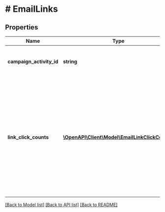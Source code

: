 # # EmailLinks

## Properties

Name | Type | Description | Notes
------------ | ------------- | ------------- | -------------
**campaign_activity_id** | **string** | The unique ID for an email campaign activity. | [optional]
**link_click_counts** | [**\OpenAPI\Client\Model\EmailLinkClickCount[]**](EmailLinkClickCount.md) | An array of objects that contain the contact click count and link metadata for each unique link URL in an email campaign activity. By default, this method combines results for duplicate link URLs. | [optional]

[[Back to Model list]](../../README.md#models) [[Back to API list]](../../README.md#endpoints) [[Back to README]](../../README.md)
